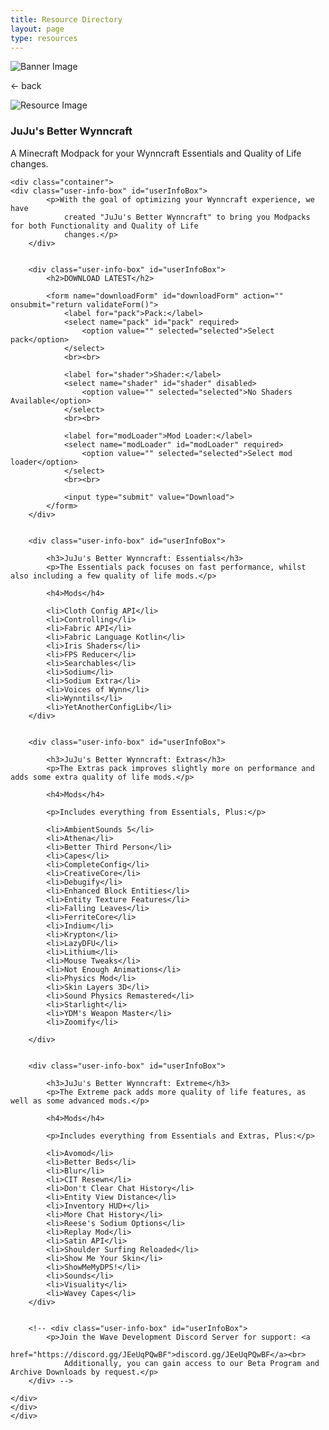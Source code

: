 ```yaml
---
title: Resource Directory
layout: page
type: resources
---
```

<style>
    hr.has-background-black {
        display: none;
    }

    h1.title {
        display: none;
    }
</style>
<link rel="stylesheet" href="https://api.scyted.tv/wave-development/dashboard/scytedtv-resources.css">
<link rel="stylesheet" href="https://api.scyted.tv/wave-development/dashboard/mobile-lock.css">
<body>

<!-- <div class="mobile-error">
  <div id="error-message" style="color: red;">
    ScytedTV Resources isn't currently available to mobile users at this time.
  </div>
</div> -->
<script src="jujus-better-wynncraft.js"></script>

<div class="banner">
    <img src="https://cdn.scyted.tv/website-assets/resource-portal/banner.jpg" alt="Banner Image" class="banner-image">
  </div>

<div class="resource-container">
  
  <div class="resource-wrapper">
  
  <div class="resource-back" onclick="backButton()"><p>← back</p></div>

  <div class="resource-info-box">
    <img src="https://cdn.scyted.tv/jujus-better-wynncraft/logo.png" alt="Resource Image" class="resource-image">
    <h3>JuJu's Better Wynncraft</h3>
    A Minecraft Modpack for your Wynncraft Essentials and Quality of Life changes.
  </div>
  
  </div>
  
<div class="resource-box">

  <div id="login-container" class="login-container">
  </div>

  <style>
    .user-info-box {
        flex: 1;
        padding: 20px;
        background-color: #fff;
        border-radius: 8px;
        margin-top: 10px;
        text-align: left;
    }
    </style>
    <div class="container">
    <div class="user-info-box" id="userInfoBox">
            <p>With the goal of optimizing your Wynncraft experience, we have
                created "JuJu's Better Wynncraft" to bring you Modpacks for both Functionality and Quality of Life
                changes.</p>
        </div>


        <div class="user-info-box" id="userInfoBox">
            <h2>DOWNLOAD LATEST</h2>

            <form name="downloadForm" id="downloadForm" action="" onsubmit="return validateForm()">
                <label for="pack">Pack:</label>
                <select name="pack" id="pack" required>
                    <option value="" selected="selected">Select pack</option>
                </select>
                <br><br>

                <label for="shader">Shader:</label>
                <select name="shader" id="shader" disabled>
                    <option value="" selected="selected">No Shaders Available</option>
                </select>
                <br><br>

                <label for="modLoader">Mod Loader:</label>
                <select name="modLoader" id="modLoader" required>
                    <option value="" selected="selected">Select mod loader</option>
                </select>
                <br><br>

                <input type="submit" value="Download">
            </form>
        </div>


        <div class="user-info-box" id="userInfoBox">

            <h3>JuJu's Better Wynncraft: Essentials</h3>
            <p>The Essentials pack focuses on fast performance, whilst also including a few quality of life mods.</p>

            <h4>Mods</h4>

            <li>Cloth Config API</li>
            <li>Controlling</li>
            <li>Fabric API</li>
            <li>Fabric Language Kotlin</li>
            <li>Iris Shaders</li>
            <li>FPS Reducer</li>
            <li>Searchables</li>
            <li>Sodium</li>
            <li>Sodium Extra</li>
            <li>Voices of Wynn</li>
            <li>Wynntils</li>
            <li>YetAnotherConfigLib</li>
        </div>


        <div class="user-info-box" id="userInfoBox">

            <h3>JuJu's Better Wynncraft: Extras</h3>
            <p>The Extras pack improves slightly more on performance and adds some extra quality of life mods.</p>

            <h4>Mods</h4>

            <p>Includes everything from Essentials, Plus:</p>

            <li>AmbientSounds 5</li>
            <li>Athena</li>
            <li>Better Third Person</li>
            <li>Capes</li>
            <li>CompleteConfig</li>
            <li>CreativeCore</li>
            <li>Debugify</li>
            <li>Enhanced Block Entities</li>
            <li>Entity Texture Features</li>
            <li>Falling Leaves</li>
            <li>FerriteCore</li>
            <li>Indium</li>
            <li>Krypton</li>
            <li>LazyDFU</li>
            <li>Lithium</li>
            <li>Mouse Tweaks</li>
            <li>Not Enough Animations</li>
            <li>Physics Mod</li>
            <li>Skin Layers 3D</li>
            <li>Sound Physics Remastered</li>
            <li>Starlight</li>
            <li>YDM's Weapon Master</li>
            <li>Zoomify</li>

        </div>


        <div class="user-info-box" id="userInfoBox">

            <h3>JuJu's Better Wynncraft: Extreme</h3>
            <p>The Extreme pack adds more quality of life features, as well as some advanced mods.</p>

            <h4>Mods</h4>

            <p>Includes everything from Essentials and Extras, Plus:</p>

            <li>Avomod</li>
            <li>Better Beds</li>
            <li>Blur</li>
            <li>CIT Resewn</li>
            <li>Don't Clear Chat History</li>
            <li>Entity View Distance</li>
            <li>Inventory HUD+</li>
            <li>More Chat History</li>
            <li>Reese's Sodium Options</li>
            <li>Replay Mod</li>
            <li>Satin API</li>
            <li>Shoulder Surfing Reloaded</li>
            <li>Show Me Your Skin</li>
            <li>ShowMeMyDPS!</li>
            <li>Sounds</li>
            <li>Visuality</li>
            <li>Wavey Capes</li>
        </div>


        <!-- <div class="user-info-box" id="userInfoBox">
            <p>Join the Wave Development Discord Server for support: <a
                    href="https://discord.gg/JEeUqPQwBF">discord.gg/JEeUqPQwBF</a><br>
                Additionally, you can gain access to our Beta Program and Archive Downloads by request.</p>
        </div> -->

    </div>
    </div>
    </div>

<script src="https://api.scyted.tv/wave-development/dashboard/page-loading-script.js"></script>
<script src="index-script.js"></script>
<script src="insert-scripts.js"></script>
<script src="https://api.scyted.tv/wave-development/dashboard/mobile-redirect.js"></script>
<script async src="https://www.googletagmanager.com/gtag/js?id=G-LF3ZTHGQHE"></script>

</body>